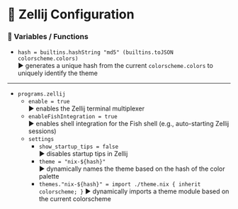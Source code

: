 # 🧱 Zellij Configuration

### 🔹 Variables / Functions

+ `hash = builtins.hashString "md5" (builtins.toJSON colorscheme.colors)`\
▶️ generates a unique hash from the current `colorscheme.colors` to uniquely identify the theme

---

+ `programs.zellij`
    + `enable = true`\
    ▶️ enables the Zellij terminal multiplexer
    + `enableFishIntegration = true`\
    ▶️ enables shell integration for the Fish shell (e.g., auto-starting Zellij sessions)
    + `settings`
        + `show_startup_tips = false`\
        ▶️ disables startup tips in Zellij
        + `theme = "nix-${hash}"`\
        ▶️ dynamically names the theme based on the hash of the color palette
        + `themes."nix-${hash}" = import ./theme.nix { inherit colorscheme; }`
        ▶️ dynamically imports a theme module based on the current colorscheme
